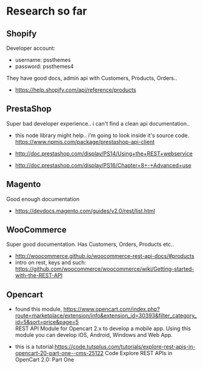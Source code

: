 # Research so far

## Shopify
Developer account:
- username:  pssthemes
- password:  pssthemes4

They have good docs, admin api with Customers, Products, Orders..
* https://help.shopify.com/api/reference/products



## PrestaShop
Super bad developer experience.. i can't find a clean api documentation..
* this node library might help.. i'm going to look inside it's source code.
https://www.npmjs.com/package/prestashop-api-client

* http://doc.prestashop.com/display/PS14/Using+the+REST+webservice
* http://doc.prestashop.com/display/PS16/Chapter+8+-+Advanced+use


## Magento
Good enough documentation

* https://devdocs.magento.com/guides/v2.0/rest/list.html


## WooCommerce
Super good documentation. Has Customers, Orders, Products etc..
* http://woocommerce.github.io/woocommerce-rest-api-docs/#products
* intro on rest, keys and such: https://github.com/woocommerce/woocommerce/wiki/Getting-started-with-the-REST-API


## Opencart

* found this module, https://www.opencart.com/index.php?route=marketplace/extension/info&extension_id=30393&filter_category_id=5&sort=price&page=5  
REST API Module for Opencart 2.x to develop a mobile app. Using this module you can develop iOS, Android, Windows and Web App.

* this is a tutorial:https://code.tutsplus.com/tutorials/explore-rest-apis-in-opencart-20-part-one--cms-25122
Code
Explore REST APIs in OpenCart 2.0: Part One
